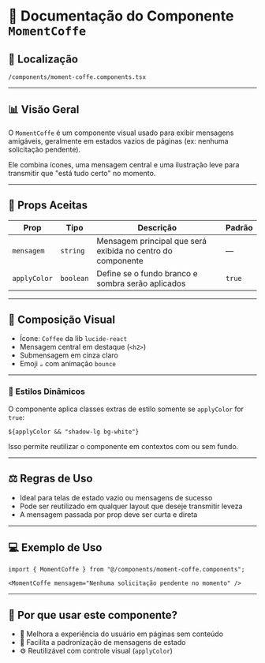 # 📁 Documentação do Componente `MomentCoffe`

## 📁 Localização
`/components/moment-coffe.components.tsx`

---

## 📊 Visão Geral

O `MomentCoffe` é um componente visual usado para exibir mensagens amigáveis, geralmente em estados vazios de páginas (ex: nenhuma solicitação pendente).

Ele combina ícones, uma mensagem central e uma ilustração leve para transmitir que "está tudo certo" no momento.

---

## 🔧 Props Aceitas

| Prop         | Tipo        | Descrição                                                                 | Padrão |
|--------------|-------------|---------------------------------------------------------------------------|--------|
| `mensagem`   | `string`    | Mensagem principal que será exibida no centro do componente               | —      |
| `applyColor` | `boolean`   | Define se o fundo branco e sombra serão aplicados                        | `true` |

---

## 🎨 Composição Visual

- Ícone: `Coffee` da lib `lucide-react`
- Mensagem central em destaque (`<h2>`)
- Submensagem em cinza claro
- Emoji `☕` com animação `bounce`

---

### 🎨 Estilos Dinâmicos

O componente aplica classes extras de estilo somente se `applyColor` for `true`:

```tsx
${applyColor && "shadow-lg bg-white"}
```

Isso permite reutilizar o componente em contextos com ou sem fundo.

---

## ⚖️ Regras de Uso

- Ideal para telas de estado vazio ou mensagens de sucesso
- Pode ser reutilizado em qualquer layout que deseje transmitir leveza
- A mensagem passada por prop deve ser curta e direta

---

## 💻 Exemplo de Uso

```tsx
import { MomentCoffe } from "@/components/moment-coffe.components";

<MomentCoffe mensagem="Nenhuma solicitação pendente no momento" />
```

---

## 🧠 Por que usar este componente?

- 🧼 Melhora a experiência do usuário em páginas sem conteúdo
- 🎯 Facilita a padronização de mensagens de estado
- ⚙️ Reutilizável com controle visual (`applyColor`)
